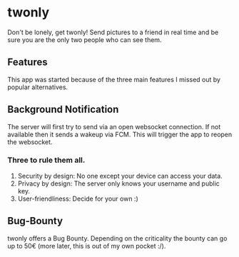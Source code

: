 # twonly

Don't be lonely, get twonly! Send pictures to a friend in real time and be sure you are the only two people who can see them.

## Features

This app was started because of the three main features I missed out by popular alternatives.


## Background Notification

The server will first try to send via an open websocket connection.
If not available then it sends a wakeup via FCM. This will trigger the app to reopen the websocket.

### Three to rule them all.

1. Security by design: No one except your device can access your data.
2. Privacy by design: The server only knows your username and public key.
3. User-friendliness: Decide for your own :)

## Bug-Bounty

twonly offers a Bug Bounty. Depending on the criticality the bounty can go up to 50€ (more later,
this is out of my own pocket :/).
